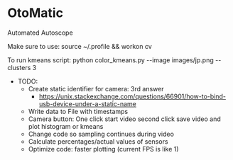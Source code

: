 # OtoMatic
Automated Autoscope

Make sure to use:
source ~/.profile && workon cv

To run kmeans script:
python color_kmeans.py --image images/jp.png --clusters 3

* TODO:
  * Create static identifier for camera: 3rd answer
    * https://unix.stackexchange.com/questions/66901/how-to-bind-usb-device-under-a-static-name
  * Write data to File with timestamps
  * Camera button: One click start video second click save video and plot histogram or kmeans
  * Change code so sampling continues during video
  * Calculate percentages/actual values of sensors
  * Optimize code: faster plotting (current FPS is like 1)
